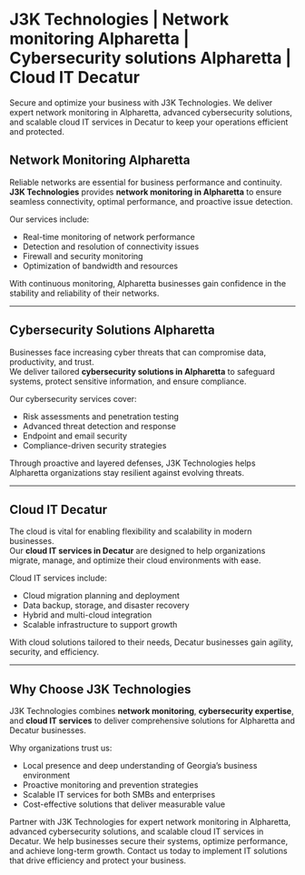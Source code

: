 # J3K Technologies | Network monitoring Alpharetta | Cybersecurity solutions Alpharetta | Cloud IT Decatur

Secure and optimize your business with J3K Technologies. We deliver expert network monitoring in Alpharetta, advanced cybersecurity solutions, and scalable cloud IT services in Decatur to keep your operations efficient and protected.

## Network Monitoring Alpharetta

Reliable networks are essential for business performance and continuity.  
**J3K Technologies** provides **network monitoring in Alpharetta** to ensure seamless connectivity, optimal performance, and proactive issue detection.  

Our services include:  
- Real-time monitoring of network performance  
- Detection and resolution of connectivity issues  
- Firewall and security monitoring  
- Optimization of bandwidth and resources  

With continuous monitoring, Alpharetta businesses gain confidence in the stability and reliability of their networks.

---

## Cybersecurity Solutions Alpharetta

Businesses face increasing cyber threats that can compromise data, productivity, and trust.  
We deliver tailored **cybersecurity solutions in Alpharetta** to safeguard systems, protect sensitive information, and ensure compliance.  

Our cybersecurity services cover:  
- Risk assessments and penetration testing  
- Advanced threat detection and response  
- Endpoint and email security  
- Compliance-driven security strategies  

Through proactive and layered defenses, J3K Technologies helps Alpharetta organizations stay resilient against evolving threats.

---

## Cloud IT Decatur

The cloud is vital for enabling flexibility and scalability in modern businesses.  
Our **cloud IT services in Decatur** are designed to help organizations migrate, manage, and optimize their cloud environments with ease.  

Cloud IT services include:  
- Cloud migration planning and deployment  
- Data backup, storage, and disaster recovery  
- Hybrid and multi-cloud integration  
- Scalable infrastructure to support growth  

With cloud solutions tailored to their needs, Decatur businesses gain agility, security, and efficiency.

---

## Why Choose J3K Technologies

J3K Technologies combines **network monitoring**, **cybersecurity expertise**, and **cloud IT services** to deliver comprehensive solutions for Alpharetta and Decatur businesses.  

Why organizations trust us:  
- Local presence and deep understanding of Georgia’s business environment  
- Proactive monitoring and prevention strategies  
- Scalable IT services for both SMBs and enterprises  
- Cost-effective solutions that deliver measurable value

Partner with J3K Technologies for expert network monitoring in Alpharetta, advanced cybersecurity solutions, and scalable cloud IT services in Decatur. We help businesses secure their systems, optimize performance, and achieve long-term growth. Contact us today to implement IT solutions that drive efficiency and protect your business.
